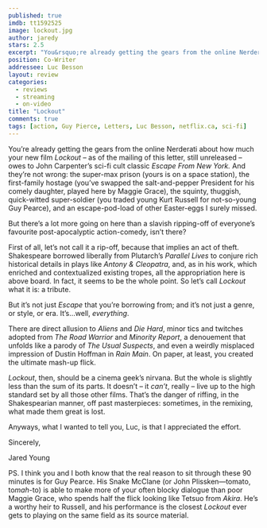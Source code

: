 ```yaml
---
published: true
imdb: tt1592525
image: lockout.jpg
author: jaredy
stars: 2.5
excerpt: "You&rsquo;re already getting the gears from the online Nerderati about how much your new film <em>Lockout</em> &ndash; as of the mailing of this letter, still unreleased &ndash; owes to John Carpenter&rsquo;s sci-fi cult classic <em>Escape From New York.</em> And they&rsquo;re not wrong: the super-max prison (yours is on a space station), the first-family hostage (you&rsquo;ve swapped the salt-and-pepper President for his comely daughter, played here by Maggie Grace), the squinty, thuggish, quick-witted super-soldier (you traded young Kurt Russell for not-so-young Guy Pearce), and an escape-pod-load of other Easter-eggs I surely missed."
position: Co-Writer
addressee: Luc Besson
layout: review
categories:
  - reviews
  - streaming
  - on-video
title: "Lockout"
comments: true
tags: [action, Guy Pierce, Letters, Luc Besson, netflix.ca, sci-fi]
---
```

<p>You&rsquo;re already getting the gears from the online Nerderati about how much your new film <em>Lockout</em> &ndash; as of the mailing of this letter, still unreleased &ndash; owes to John Carpenter&rsquo;s sci-fi cult classic <em>Escape From New York.</em> And they&rsquo;re not wrong: the super-max prison (yours is on a space station), the first-family hostage (you&rsquo;ve swapped the salt-and-pepper President for his comely daughter, played here by Maggie Grace), the squinty, thuggish, quick-witted super-soldier (you traded young Kurt Russell for not-so-young Guy Pearce), and an escape-pod-load of other Easter-eggs I surely missed.</p>
<p>But there&rsquo;s a lot more going on here than a slavish ripping-off of everyone&rsquo;s favourite post-apocalyptic action-comedy, isn&rsquo;t there?</p>
<p>First of all, let&rsquo;s not call it a rip-off, because that implies an act of theft. Shakespeare borrowed liberally from Plutarch&rsquo;s <em>Parallel Lives</em> to conjure rich historical details in plays like <em>Antony &amp; Cleopatra</em>, and, as in his work, which enriched and contextualized existing tropes, all the appropriation here is above board. In fact, it seems to be the whole point. So let&rsquo;s call <em>Lockout</em> what it is: a tribute.</p>
<p>But it&rsquo;s not just <em>Escape</em> that you&rsquo;re borrowing from; and it&rsquo;s not just a genre, or style, or era. It&rsquo;s&hellip;well, <em>everything</em>.</p>
<p>There are direct allusion to <em>Aliens</em> and <em>Die Hard</em>, minor tics and twitches adopted from <em>The Road Warrior</em> and <em>Minority Report</em>, a denouement that unfolds like a parody of <em>The Usual Suspects</em>, and even a weirdly misplaced impression of Dustin Hoffman in <em>Rain Main</em>. On paper, at least, you created the ultimate mash-up flick.</p>
<p><em>Lockout</em>, then, should be a cinema geek&rsquo;s nirvana. But the whole is slightly less than the sum of its parts.  It doesn&rsquo;t &ndash; it <em>can&rsquo;t</em>, really &ndash; live up to the high standard set by all those other films. That&rsquo;s the danger of riffing, in the Shakespearian manner, off past masterpieces: sometimes, in the remixing, what made them great is lost.</p>
<p>Anyways, what I wanted to tell you, Luc, is that I appreciated the effort.</p>
<p>Sincerely,</p>
<p>Jared Young</p>
<p>PS.  I think you and I both know that the real reason to sit through these 90 minutes is for Guy Pearce. His Snake McClane (or John Plissken&mdash;tomato, to<em>mah</em>-to) is able to make more of your often blocky dialogue than poor Maggie Grace, who spends half the flick looking like Tetsuo from <em>Akira</em>. He&rsquo;s a worthy heir to Russell, and his performance is the closest <em>Lockout</em> ever gets to playing on the same field as its source material.</p>
